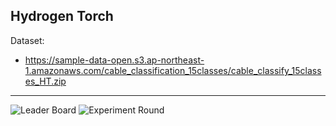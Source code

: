 ## Hydrogen Torch

Dataset: 
 - https://sample-data-open.s3.ap-northeast-1.amazonaws.com/cable_classification_15classes/cable_classify_15classes_HT.zip

***

![Leader Board](./display_img/LeaderBoard.png)
![Experiment Round](./display_img/ExperimentRound.png)
